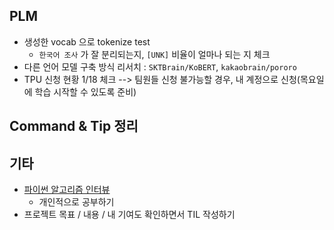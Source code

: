 ## PLM

- 생성한 vocab 으로 tokenize test
  - `한국어 조사` 가 잘 분리되는지, `[UNK]` 비율이 얼마나 되는 지 체크
- 다른 언어 모델 구축 방식 리서치 : `SKTBrain/KoBERT`, `kakaobrain/pororo`
- TPU 신청 현황 1/18 체크 --> 팀원들 신청 불가능할 경우, 내 계정으로 신청(목요일에 학습 시작할 수 있도록 준비)



## Command & Tip 정리




## 기타

- [파이썬 알고리즘 인터뷰](https://github.com/onlybooks/algorithm-interview)
  - 개인적으로 공부하기
- 프로젝트 목표 / 내용 / 내 기여도 확인하면서 TIL 작성하기
